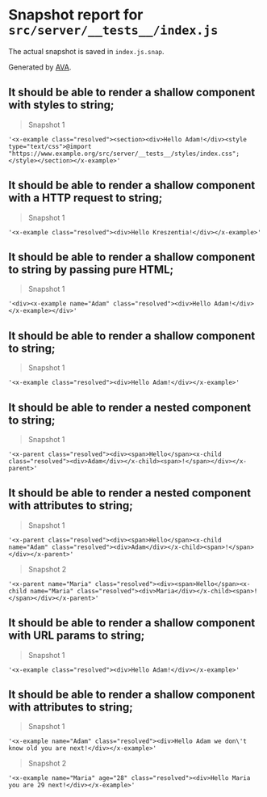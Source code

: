 # Snapshot report for `src/server/__tests__/index.js`

The actual snapshot is saved in `index.js.snap`.

Generated by [AVA](https://ava.li).

## It should be able to render a shallow component with styles to string;

> Snapshot 1

    '<x-example class="resolved"><section><div>Hello Adam!</div><style type="text/css">@import "https://www.example.org/src/server/__tests__/styles/index.css";</style></section></x-example>'

## It should be able to render a shallow component with a HTTP request to string;

> Snapshot 1

    '<x-example class="resolved"><div>Hello Kreszentia!</div></x-example>'

## It should be able to render a shallow component to string by passing pure HTML;

> Snapshot 1

    '<div><x-example name="Adam" class="resolved"><div>Hello Adam!</div></x-example></div>'

## It should be able to render a shallow component to string;

> Snapshot 1

    '<x-example class="resolved"><div>Hello Adam!</div></x-example>'

## It should be able to render a nested component to string;

> Snapshot 1

    '<x-parent class="resolved"><div><span>Hello</span><x-child class="resolved"><div>Adam</div></x-child><span>!</span></div></x-parent>'

## It should be able to render a nested component with attributes to string;

> Snapshot 1

    '<x-parent class="resolved"><div><span>Hello</span><x-child name="Adam" class="resolved"><div>Adam</div></x-child><span>!</span></div></x-parent>'

> Snapshot 2

    '<x-parent name="Maria" class="resolved"><div><span>Hello</span><x-child name="Maria" class="resolved"><div>Maria</div></x-child><span>!</span></div></x-parent>'

## It should be able to render a shallow component with URL params to string;

> Snapshot 1

    '<x-example class="resolved"><div>Hello Adam!</div></x-example>'

## It should be able to render a shallow component with attributes to string;

> Snapshot 1

    '<x-example name="Adam" class="resolved"><div>Hello Adam we don\'t know old you are next!</div></x-example>'

> Snapshot 2

    '<x-example name="Maria" age="28" class="resolved"><div>Hello Maria you are 29 next!</div></x-example>'
